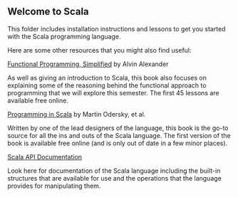 ## Welcome to Scala

This folder includes installation instructions and lessons to get you started with the Scala programming language.

Here are some other resources that you might also find useful:

[Functional Programming, Simplified](https://alvinalexander.com/scala/fp-book/learning-functional-programming-in-scala) by Alvin Alexander
    
  As well as giving an introduction to Scala, this book also focuses on explaining some of the reasoning behind the functional approach to programming that we will explore this semester. The first 45 lessons are available free online.

[Programming in Scala](https://people.cs.ksu.edu/~schmidt/705a/Scala/Programming-in-Scala.pdf) by Martin Odersky, et al.

  Written by one of the lead designers of the language, this book is the go-to source for all the ins and outs of the Scala language. The first version of the book is available free online (and is only out of date in a few minor places).
    
[Scala API Documentation](https://www.scala-lang.org/api/current/)

  Look here for documentation of the Scala language including the built-in structures that are available for use and the operations that the language provides for manipulating them.
    
    
